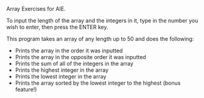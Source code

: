 Array Exercises for AIE.

To input the length of the array and the integers in it, type in the number you wish to enter, then press the ENTER key.

This program takes an array of any length up to 50 and does the following:
- Prints the array in the order it was inputted
- Prints the array in the opposite order it was inputted
- Prints the sum of all of the integers in the array
- Prints the highest integer in the array
- Prints the lowest integer in the array
- Prints the array sorted by the lowest integer to the highest (bonus feature!)
